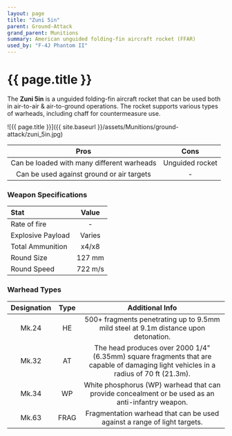 ```yaml
---
layout: page
title: "Zuni 5in"
parent: Ground-Attack
grand_parent: Munitions
summary: American unguided folding-fin aircraft rocket (FFAR)
used_by: "F-4J Phantom II"
---
```


# {{ page.title }}

The **Zuni 5in** is a unguided folding-fin aircraft rocket that can be used both in air-to-air & air-to-ground operations. The rocket supports various types of warheads, including chaff for countermeasure use.

![{{ page.title }}]({{ site.baseurl }}/assets/Munitions/ground-attack/zuni_5in.jpg)

| Pros | Cons |
| :---: | :---: |
| Can be loaded with many different warheads | Unguided rocket |
| Can be used against ground or air targets | - |

### Weapon Specifications

| Stat | Value |
|:-----|:-----:|
| Rate of fire | - |
| Explosive Payload | Varies |
| Total Ammunition | x4/x8 |
| Round Size | 127 mm  |
| Round Speed | 722 m/s |

### Warhead Types

| Designation | Type | Additional Info |
| :--------: | :----: | :------------: |
| Mk.24 | HE | 500+ fragments penetrating up to 9.5mm mild steel at 9.1m distance upon detonation. |
| Mk.32 | AT | The head produces over 2000 1/4" (6.35mm) square fragments that are capable of damaging light vehicles in a radius of 70 ft (21.3m). |
| Mk.34 | WP | White phosphorus (WP) warhead that can provide concealment or be used as an anti-infantry weapon. |
| Mk.63 | FRAG | Fragmentation warhead that can be used against a range of light targets. |